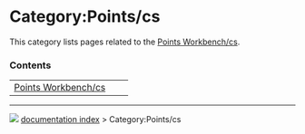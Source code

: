 # Category:Points/cs
This category lists pages related to the [Points Workbench/cs](Points_Workbench/cs.md).

### Contents

|     |     |     |
| --- | --- | --- |
| [Points Workbench/cs](Points_Workbench/cs.md) |



---
![](images/Button_right.svg) [documentation index](../README.md) > Category:Points/cs
